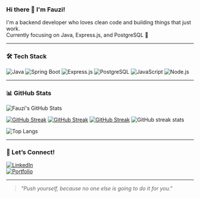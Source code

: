 ### Hi there 👋 I'm Fauzi!

I'm a backend developer who loves clean code and building things that just work.  
Currently focusing on Java, Express.js, and PostgreSQL 🚀

---

### 🛠️ Tech Stack

![Java](https://img.shields.io/badge/-Java-007396?style=flat&logo=java)
![Spring Boot](https://img.shields.io/badge/-Spring%20Boot-6DB33F?style=flat&logo=springboot)
![Express.js](https://img.shields.io/badge/-Express.js-000000?style=flat&logo=express)
![PostgreSQL](https://img.shields.io/badge/-PostgreSQL-336791?style=flat&logo=postgresql)
![JavaScript](https://img.shields.io/badge/-JavaScript-F7DF1E?style=flat&logo=javascript)
![Node.js](https://img.shields.io/badge/-Node.js-339933?style=flat&logo=nodedotjs)

---

### 📊 GitHub Stats

![Fauzi's GitHub Stats](https://github-readme-stats.vercel.app/api?username=fauzinashrullah&show_icons=true&theme=tokyonight&hide_border=true&hide_title=true)

[![GitHub Streak](https://streak-stats.demolab.com?user=fauzinashrullah&theme=tokyonight&hide_border=true)](https://git.io/streak-stats)
[![GitHub Streak](https://streak-stats.demolab.com/?user=fauzinashrullah)](https://git.io/streak-stats)
[![GitHub Streak](https://streak-stats.demolab.com?user=fauzinashrullah&theme=tokyonight&hide_border=true)](https://streak-stats.demolab.com?user=fauzinashrullah)
![GitHub streak stats](https://github-readme-streak-stats.herokuapp.com/?user=fauzinashrullah&theme=tokyonight&hide_border=true)



![Top Langs](https://github-readme-stats.vercel.app/api/top-langs/?username=fauzinashrullah&layout=compact&theme=tokyonight&hide_border=true)

---

### 🔗 Let’s Connect!

[![LinkedIn](https://img.shields.io/badge/-LinkedIn-blue?style=flat&logo=linkedin)](https://www.linkedin.com/in/fauzi-malik-nashrullah)  
[![Portfolio](https://img.shields.io/badge/-My%20Portfolio-121212?style=flat&logo=vercel&logoColor=white)](https://portofolio-pearl-beta.vercel.app/)

---

> *"Push yourself, because no one else is going to do it for you."*
